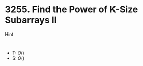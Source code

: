 # 3255. Find the Power of K-Size Subarrays II

 Hint

```cpp

```

```cpp

```

- T: $O()$
- S: $O()$
